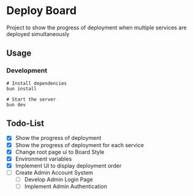 # Deploy Board

Project to show the progress of deployment when multiple services are deployed simultaneously

## Usage

### Development

```shell
# Install dependencies
bun install

# Start the server
bun dev
```

## Todo-List
- [x] Show the progress of deployment
- [x] Show the progress of deployment for each service
- [x] Change root page ui to Board Style
- [x] Environment variables
- [x] Implement UI to display deployment order
- [ ] Create Admin Account System
    - [ ] Develop Admin Login Page
    - [ ] Implement Admin Authentication
